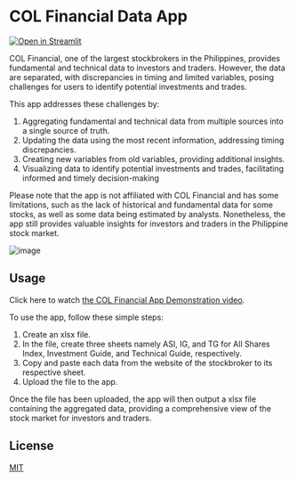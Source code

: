 # COL Financial Data App

[![Open in Streamlit](https://static.streamlit.io/badges/streamlit_badge_black_white.svg)](https://col-financial.streamlit.app)

COL Financial, one of the largest stockbrokers in the Philippines, provides fundamental and technical data to investors and traders. However, the data are separated, with discrepancies in timing and limited variables, posing challenges for users to identify potential investments and trades.

This app addresses these challenges by:
1. Aggregating fundamental and technical data from multiple sources into a single source of truth.
2. Updating the data using the most recent information, addressing timing discrepancies.
3. Creating new variables from old variables, providing additional insights.
4. Visualizing data to identify potential investments and trades, facilitating informed and timely decision-making

Please note that the app is not affiliated with COL Financial and has some limitations, such as the lack of historical and fundamental data for some stocks, as well as some data being estimated by analysts. Nonetheless, the app still provides valuable insights for investors and traders in the Philippine stock market.

![image](https://github.com/Zay-Ben/COL-Financial-Data-App/assets/101090718/617739b0-f223-48e6-bffe-b931fb32f4f7)

## Usage

Click here to watch [the COL Financial App Demonstration video](https://www.youtube.com/watch?v=dpicjW7MqEo).

To use the app, follow these simple steps:
1. Create an xlsx file.
2. In the file, create three sheets namely ASI, IG, and TG for All Shares Index, Investment Guide, and Technical Guide, respectively.
3. Copy and paste each data from the website of the stockbroker to its respective sheet.
4. Upload the file to the app.

Once the file has been uploaded, the app will then output a xlsx file containing the aggregated data, providing a comprehensive view of the stock market for investors and traders.

## License

[MIT](https://choosealicense.com/licenses/mit/)
